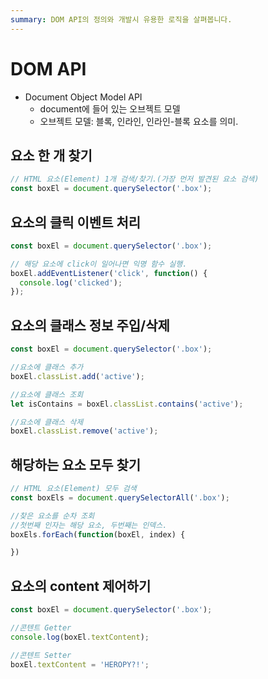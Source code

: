 ```yaml
---
summary: DOM API의 정의와 개발시 유용한 로직을 살펴봅니다.
---
```


# DOM API
- Document Object Model API
  - document에 들어 있는 오브젝트 모델
  - 오브젝트 모델: 블록, 인라인, 인라인-블록 요소를 의미.

## 요소 한 개 찾기

```javascript
// HTML 요소(Element) 1개 검색/찾기.(가장 먼저 발견된 요소 검색)
const boxEl = document.querySelector('.box');
```

## 요소의 클릭 이벤트 처리

```javascript
const boxEl = document.querySelector('.box');

// 해당 요소에 click이 일어나면 익명 함수 실행.
boxEl.addEventListener('click', function() {
  console.log('clicked');
});
```

## 요소의 클래스 정보 주입/삭제

```javascript
const boxEl = document.querySelector('.box');

//요소에 클래스 추가
boxEl.classList.add('active');

//요소에 클래스 조회
let isContains = boxEl.classList.contains('active');

//요소에 클래스 삭제
boxEl.classList.remove('active');
```

## 해당하는 요소 모두 찾기

```javascript
// HTML 요소(Element) 모두 검색
const boxEls = document.querySelectorAll('.box');

//찾은 요소를 순차 조회
//첫번째 인자는 해당 요소, 두번째는 인덱스.
boxEls.forEach(function(boxEl, index) {

})
```


## 요소의 content 제어하기

```javascript
const boxEl = document.querySelector('.box');

//콘텐트 Getter
console.log(boxEl.textContent);

//콘텐트 Setter
boxEl.textContent = 'HEROPY?!';
```
